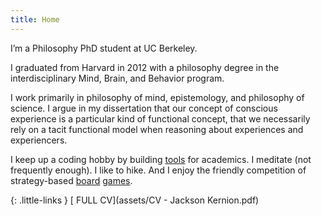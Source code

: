 ```yaml
---
title: Home
---
```


I’m a Philosophy PhD student at UC Berkeley. 

I graduated from Harvard in 2012 with a philosophy degree in the interdisciplinary Mind, Brain, and Behavior program.

I work primarily in philosophy of mind, epistemology, and philosophy of science. I argue in my dissertation that our concept of conscious experience is a particular kind of functional concept, that we necessarily rely on a tacit functional model when reasoning about experiences and experiencers.

I keep up a coding hobby by building [tools](/tools) for academics. I meditate (not frequently enough). I like to hike. And I enjoy the friendly competition of strategy-based [board](https://boardgamegeek.com/boardgame/13/catan) [games](https://boardgamegeek.com/boardgame/68448/7-wonders).

{: .little-links }
[<i class="fa fa-file-o" aria-hidden="true"></i> FULL CV](assets/CV - Jackson Kernion.pdf)

<!-- 

Later...
- "Some things I imagine a visitor to the website might want to know about me:"
	- I grew up in Pittsburgh, PA, where I ran cross country and sang in musicals at a giant suburban public high school.
	- I went to Harvard for undergrad, where I graduated in 2012 with a philosophy degree in the interdisciplinary Mind, Brain, and Behavior program.
		- In addition to leading that program's undergrad extracurricular organization (HSMBB) ...
		- "I have a background in software engineering..."
		- Acting/ a capella
		- (Met my future wife)
	- After sophomore year, I traveled through Nepal 
- Hobbies/interests?
- "I graduated from Harvard in 2012 with MBB degree
- "I have a background in software engineering..."

-->
